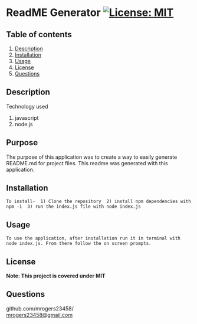 # ReadME Generator [![License: MIT](https://img.shields.io/badge/License-MIT-yellow.svg)](https://opensource.org/licenses/MIT)
## Table of contents
1. [Description](#Description)
2. [Installation](#Installation)
3. [Usage](#Usage)
4. [License](#License)
5. [Questions](#Questions)
 
## Description
Technology used
1. javascript
2. node.js

## Purpose
The purpose of this application was to create a way to easily generate README.md for project files. This readme was generated with this application.

## Installation
    To install-  1) Clone the repository  2) install npm dependencies with npm -i  3) run the index.js file with node index.js  
## Usage
    To use the application, after installation run it in terminal with node index.js. From there follow the on screen prompts.
## License
**Note: This project is covered under MIT**


## Questions
  github.com/mrogers23458/  
  mrogers23458@gmail.com
